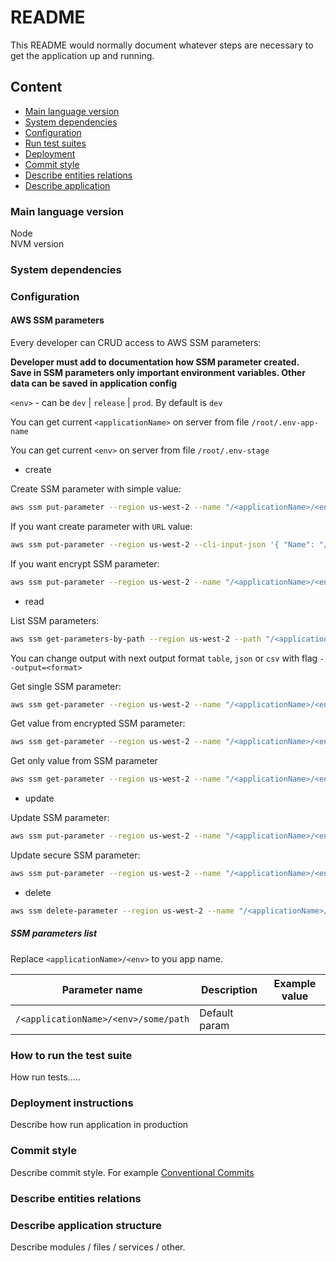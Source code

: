 # README

This README would normally document whatever steps are necessary to get the
application up and running.

## Content

 - [Main language version](#main-lang-version)
 - [System dependencies](#system-dependencies)
 - [Configuration](#configuration)
 - [Run test suites](#run-tests)
 - [Deployment](#deployment)
 - [Commit style](#vcs-commit-style)
 - [Describe entities relations](#description-entities-relations)
 - [Describe application](#description-application)

### <a id="main-lang-version"></a> Main language version

Node  
NVM version  

### <a id="system-dependencies"></a> System dependencies

### <a id="configuration"></a> Configuration

#### AWS SSM parameters  
 
 Every developer can CRUD access to AWS SSM parameters:
 
 **Developer must add to documentation how SSM parameter created.**  
 **Save in SSM parameters only important environment variables. Other data can be saved in application config**  

 `<env>` - can be `dev` | `release` | `prod`. By default is `dev`  

You can get current `<applicationName>` on server from file `/root/.env-app-name`   

You can get current `<env>` on server from file `/root/.env-stage`  


  - create
  
Create SSM parameter with simple value:
  ```bash
aws ssm put-parameter --region us-west-2 --name "/<applicationName>/<env>/example" --value "hello" --type String
```
  
If you want create parameter with `URL` value:
  ```bash
aws ssm put-parameter --region us-west-2 --cli-input-json '{ "Name": "/<applicationName>/<env>/param-name", "Value": "https://google.com/", "Type": "String" }'
```

If you want encrypt SSM parameter:
  ```bash
aws ssm put-parameter --region us-west-2 --name "/<applicationName>/<env>/param-name" --type SecureString --value "hello"
```
  
  - read
  
List SSM parameters:
  ```bash
aws ssm get-parameters-by-path --region us-west-2 --path "/<applicationName>/<env>/" --recursive
```
  You can change output with next output format `table`, `json` or `csv` with flag `--output=<format>`  

  
Get single SSM parameter:
  ```bash
aws ssm get-parameter --region us-west-2 --name "/<applicationName>/<env>/param-name"
```

Get value from encrypted SSM parameter:
```bash
aws ssm get-parameter --region us-west-2 --name "/<applicationName>/<env>/param-name" --with-decryption
```

Get only value from SSM parameter
```bash
aws ssm get-parameter --region us-west-2 --name "/<applicationName>/<env>/param-name" --query Parameter.Value --output text
```

  
  - update

Update SSM parameter:
```bash
aws ssm put-parameter --region us-west-2 --name "/<applicationName>/<env>/param-name" --type String --value "hello" --overwrite
```

Update secure SSM parameter:
```bash
aws ssm put-parameter --region us-west-2 --name "/<applicationName>/<env>/param-name" --type SecureString --value "hello" --overwrite
```
  
  - delete
  
  ```bash
aws ssm delete-parameter --region us-west-2 --name "/<applicationName>/<env>/example"
```

##### SSM parameters list  

Replace `<applicationName>/<env>` to you app name.  

| Parameter name  | Description | Example value |
| ------------- | ------------- | ------------- |
| `/<applicationName>/<env>/some/path`  | Default param  |  |

### <a id="run-tests"></a> How to run the test suite

How run tests.....

### <a id="deployment"></a> Deployment instructions

Describe how run application in production

### <a id="vcs-commit-style"></a> Commit style

Describe commit style. For example [Conventional Commits](https://www.conventionalcommits.org/en/v1.0.0/)  

###  <a id="description-entities-relations"></a> Describe entities relations


###  <a id="description-application"></a> Describe application structure

Describe modules / files / services / other.  
